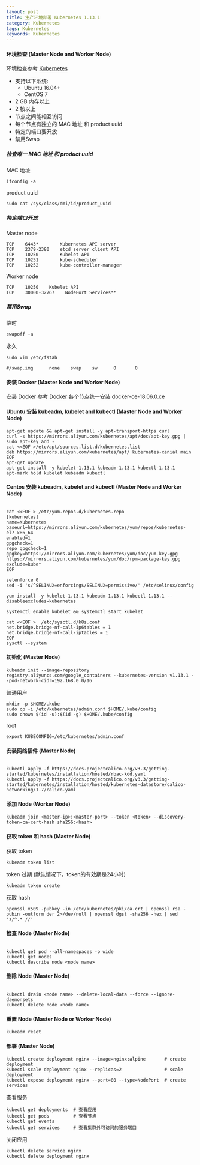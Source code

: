 ```yaml
---
layout: post
title: 生产环境部署 Kubernetes 1.13.1 
category: Kubernetes
tags: Kubernetes
keywords: Kubernetes
---
```


#### 环境检查 (Master Node and Worker Node)

环境检查参考 [Kubernetes](https://kubernetes.io/docs/setup/independent/install-kubeadm/)

* 支持以下系统:
    * Ubuntu 16.04+
    * CentOS 7
* 2 GB 内存以上 
* 2 核以上
* 节点之间能相互访问 
* 每个节点有独立的 MAC 地址 和 product uuid
* 特定的端口要开放 
* 禁用Swap 


##### 检查唯一 MAC 地址 和 product uuid 

MAC 地址

```
ifconfig -a
```

product uuid

```
sudo cat /sys/class/dmi/id/product_uuid
```

##### 特定端口开放 

Master node

```
TCP    6443*        Kubernetes API server
TCP    2379-2380    etcd server client API
TCP    10250        Kubelet API
TCP    10251        kube-scheduler
TCP    10252        kube-controller-manager
```

Worker node

```
TCP    10250    Kubelet API
TCP    30000-32767    NodePort Services**
```

##### 禁用Swap

临时

```
swapoff -a

```

永久

```
sudo vim /etc/fstab

#/swap.img      none    swap    sw      0       0
```

#### 安装 Docker (Master Node and Worker Node)

安装 Docker 参考 [Docker](https://yeasy.gitbooks.io/docker_practice/install/centos.html) 各个节点统一安装 docker-ce-18.06.0.ce

#### Ubuntu 安装 kubeadm, kubelet and kubectl (Master Node and Worker Node)

```
apt-get update && apt-get install -y apt-transport-https curl
curl -s https://mirrors.aliyun.com/kubernetes/apt/doc/apt-key.gpg | sudo apt-key add -
cat <<EOF >/etc/apt/sources.list.d/kubernetes.list
deb https://mirrors.aliyun.com/kubernetes/apt/ kubernetes-xenial main
EOF
apt-get update
apt-get install -y kubelet-1.13.1 kubeadm-1.13.1 kubectl-1.13.1
apt-mark hold kubelet kubeadm kubectl

```

#### Centos 安装 kubeadm, kubelet and kubectl (Master Node and Worker Node)

```

cat <<EOF > /etc/yum.repos.d/kubernetes.repo
[kubernetes]
name=Kubernetes
baseurl=https://mirrors.aliyun.com/kubernetes/yum/repos/kubernetes-el7-x86_64
enabled=1
gpgcheck=1
repo_gpgcheck=1
gpgkey=https://mirrors.aliyun.com/kubernetes/yum/doc/yum-key.gpg https://mirrors.aliyun.com/kubernetes/yum/doc/rpm-package-key.gpg
exclude=kube*
EOF

setenforce 0
sed -i 's/^SELINUX=enforcing$/SELINUX=permissive/' /etc/selinux/config

yum install -y kubelet-1.13.1 kubeadm-1.13.1 kubectl-1.13.1 --disableexcludes=kubernetes

systemctl enable kubelet && systemctl start kubelet

```

```
cat <<EOF >  /etc/sysctl.d/k8s.conf
net.bridge.bridge-nf-call-ip6tables = 1
net.bridge.bridge-nf-call-iptables = 1
EOF
sysctl --system
```

#### 初始化 (Master Node)

```
kubeadm init --image-repository registry.aliyuncs.com/google_containers --kubernetes-version v1.13.1 --pod-network-cidr=192.168.0.0/16

```

普通用户

```
mkdir -p $HOME/.kube
sudo cp -i /etc/kubernetes/admin.conf $HOME/.kube/config
sudo chown $(id -u):$(id -g) $HOME/.kube/config
```

root 

```
export KUBECONFIG=/etc/kubernetes/admin.conf
```

#### 安装网络插件 (Master Node)

```

kubectl apply -f https://docs.projectcalico.org/v3.3/getting-started/kubernetes/installation/hosted/rbac-kdd.yaml
kubectl apply -f https://docs.projectcalico.org/v3.3/getting-started/kubernetes/installation/hosted/kubernetes-datastore/calico-networking/1.7/calico.yaml

```


#### 添加 Node (Worker Node)

```
kubeadm join <master-ip>:<master-port> --token <token> --discovery-token-ca-cert-hash sha256:<hash>

```


#### 获取 token 和 hash (Master Node)

获取 token

```
kubeadm token list

```
token 过期 (默认情况下，token的有效期是24小时)

```
kubeadm token create

```

获取 hash

```
openssl x509 -pubkey -in /etc/kubernetes/pki/ca.crt | openssl rsa -pubin -outform der 2>/dev/null | openssl dgst -sha256 -hex | sed 's/^.* //'

```

#### 检查 Node (Master Node) 


```

kubectl get pod --all-namespaces -o wide
kubectl get nodes
kubectl describe node <node name>

```

#### 删除 Node (Master Node)


```

kubectl drain <node name> --delete-local-data --force --ignore-daemonsets
kubectl delete node <node name>

```

#### 重置 Node (Master Node or Worker Node)


```
kubeadm reset

```

#### 部署 (Master Node)


```
kubectl create deployment nginx --image=nginx:alpine       # create deployment
kubectl scale deployment nginx --replicas=2                # scale deployment 
kubectl expose deployment nginx --port=80 --type=NodePort  # create services

```

查看服务

```
kubectl get deployments  # 查看应用
kubectl get pods         # 查看节点
kubectl get events
kubectl get services     # 查看集群外可访问的服务端口
```

关闭应用

```
kubectl delete service nginx 
kubectl delete deployment nginx 
```
